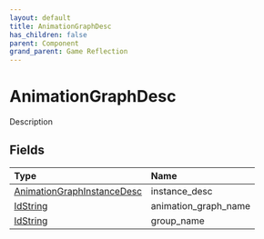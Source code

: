 ```yaml
---
layout: default
title: AnimationGraphDesc
has_children: false
parent: Component
grand_parent: Game Reflection
---
```

# AnimationGraphDesc
Description 

## Fields

| Type | Name |
|:----------|:--------------|
| [AnimationGraphInstanceDesc](/riftbreaker-wiki/docs/game-reflection/components/animation_graph_instance_desc/) | instance_desc |
| [IdString](/riftbreaker-wiki/docs/game-reflection/components/id_string/) | animation_graph_name |
| [IdString](/riftbreaker-wiki/docs/game-reflection/components/id_string/) | group_name |

